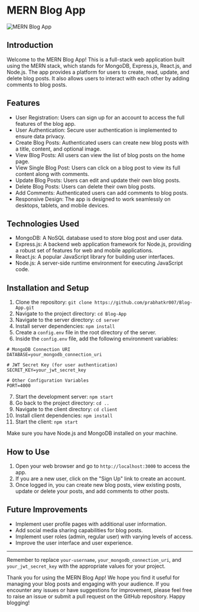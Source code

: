 # MERN Blog App

![MERN Blog App](https://i.imgur.com/iuCB5RZ.png)

## Introduction

Welcome to the MERN Blog App! This is a full-stack web application built using the MERN stack, which stands for MongoDB, Express.js, React.js, and Node.js. The app provides a platform for users to create, read, update, and delete blog posts. It also allows users to interact with each other by adding comments to blog posts.

## Features

- User Registration: Users can sign up for an account to access the full features of the blog app.
- User Authentication: Secure user authentication is implemented to ensure data privacy.
- Create Blog Posts: Authenticated users can create new blog posts with a title, content, and optional image.
- View Blog Posts: All users can view the list of blog posts on the home page.
- View Single Blog Post: Users can click on a blog post to view its full content along with comments.
- Update Blog Posts: Users can edit and update their own blog posts.
- Delete Blog Posts: Users can delete their own blog posts.
- Add Comments: Authenticated users can add comments to blog posts.
- Responsive Design: The app is designed to work seamlessly on desktops, tablets, and mobile devices.

## Technologies Used

- MongoDB: A NoSQL database used to store blog post and user data.
- Express.js: A backend web application framework for Node.js, providing a robust set of features for web and mobile applications.
- React.js: A popular JavaScript library for building user interfaces.
- Node.js: A server-side runtime environment for executing JavaScript code.

## Installation and Setup

1. Clone the repository: `git clone https://github.com/prabhatkr007/Blog-App.git`
2. Navigate to the project directory: `cd Blog-App`
3. Navigate to the server directory: `cd server`
4. Install server dependencies: `npm install`
5. Create a `config.env` file in the root directory of the server.
6. Inside the `config.env` file, add the following environment variables:

```
# MongoDB Connection URI
DATABASE=your_mongodb_connection_uri

# JWT Secret Key (for user authentication)
SECRET_KEY=your_jwt_secret_key

# Other Configuration Variables
PORT=4000
```

7. Start the development server: `npm start`
8. Go back to the project directory: `cd ..`
9. Navigate to the client directory: `cd client`
10. Install client dependencies: `npm install`
11. Start the client: `npm start`

Make sure you have Node.js and MongoDB installed on your machine.

## How to Use

1. Open your web browser and go to `http://localhost:3000` to access the app.
2. If you are a new user, click on the "Sign Up" link to create an account.
3. Once logged in, you can create new blog posts, view existing posts, update or delete your posts, and add comments to other posts.

## Future Improvements

- Implement user profile pages with additional user information.
- Add social media sharing capabilities for blog posts.
- Implement user roles (admin, regular user) with varying levels of access.
- Improve the user interface and user experience.



---
Remember to replace `your-username`, `your_mongodb_connection_uri`, and `your_jwt_secret_key` with the appropriate values for your project.

Thank you for using the MERN Blog App! We hope you find it useful for managing your blog posts and engaging with your audience. If you encounter any issues or have suggestions for improvement, please feel free to raise an issue or submit a pull request on the GitHub repository. Happy blogging!



